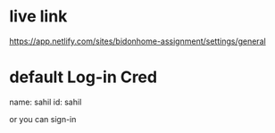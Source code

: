 # live link
https://app.netlify.com/sites/bidonhome-assignment/settings/general

# default Log-in Cred
name: sahil
id: sahil

or you can sign-in 
